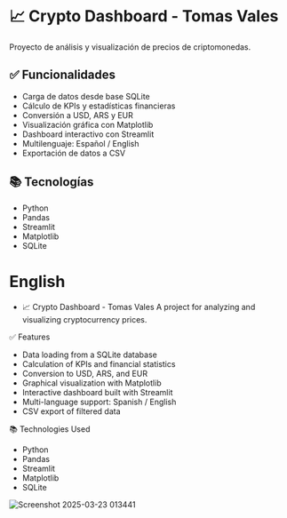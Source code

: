# 📈 Crypto Dashboard - Tomas Vales

Proyecto de análisis y visualización de precios de criptomonedas.

## ✅ Funcionalidades
- Carga de datos desde base SQLite
- Cálculo de KPIs y estadísticas financieras
- Conversión a USD, ARS y EUR
- Visualización gráfica con Matplotlib
- Dashboard interactivo con Streamlit
- Multilenguaje: Español / English
- Exportación de datos a CSV


## 📚 Tecnologías
- Python
- Pandas
- Streamlit
- Matplotlib
- SQLite

# English

- 📈 Crypto Dashboard - Tomas Vales
A project for analyzing and visualizing cryptocurrency prices.

✅ Features

- Data loading from a SQLite database
- Calculation of KPIs and financial statistics
- Conversion to USD, ARS, and EUR
- Graphical visualization with Matplotlib
- Interactive dashboard built with Streamlit
- Multi-language support: Spanish / English
- CSV export of filtered data

📚 Technologies Used
- Python
- Pandas
- Streamlit
- Matplotlib
- SQLite

  
![Screenshot 2025-03-23 013441](https://github.com/user-attachments/assets/33d37022-f010-427b-8dab-4f795d72b559)

